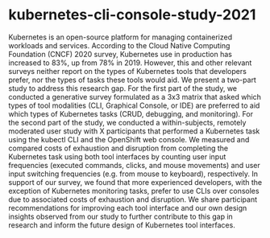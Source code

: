 # kubernetes-cli-console-study-2021

Kubernetes is an open-source platform for managing containerized workloads and services. According to the Cloud Native Computing Foundation (CNCF) 2020 survey, Kubernetes use in production has increased to 83%, up from 78% in 2019. However, this and other relevant surveys neither report on the types of Kubernetes tools that developers prefer, nor the types of tasks these tools would aid. We present a two-part study to address this research gap. For the first part of the study, we conducted a generative survey formulated as a 3x3 matrix that asked which types of tool modalities (CLI, Graphical Console, or IDE) are preferred to aid which types of Kubernetes tasks (CRUD, debugging, and monitoring). For the second part of the study, we conducted a within-subjects, remotely moderated user study with X participants that performed a Kubernetes task using the kubectl CLI and the OpenShift web console. We measured and compared costs of exhaustion and disruption from completing the Kubernetes task using both tool interfaces by counting user input frequencies (executed commands, clicks, and mouse movements) and user input switching frequencies (e.g. from mouse to keyboard), respectively. In support of our survey, we found that more experienced developers, with the exception of Kubernetes monitoring tasks, prefer to use CLIs over consoles due to associated costs of exhaustion and disruption. We share participant recommendations for improving each tool interface and our own design insights observed from our study to further contribute to this gap in research and inform the future design of Kubernetes tool interfaces.
